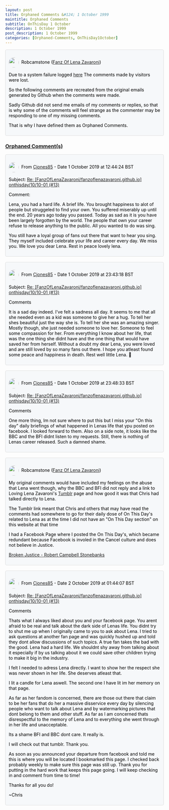 ```yaml
---
layout: post
title: Orphaned Comments &#124; 1 October 1999
maintitle: Orphaned Comments
subtitle: OnThisDay 1 October
description: 1 October 1999
post_description: 1 October 1999
categories: [Orphaned-Comments, OnThisDay1October]
---
```


<div class="discussions">
<p><img src="https://avatars.githubusercontent.com/u/54239649" class="shape"/>Robcamstone (<a class="link" href="https://github.com/FanzOfLenaZavaroni">Fanz Of Lena Zavaroni</a>)</p>
<p>Due to a system failure logged <a class="link" href="https://github.com/FanzOfLenaZavaroni/fanzoflenazavaroni.github.io/discussions/2">here</a> The comments made by visitors were lost.</p>
<p>So the following comments are recreated from the original emails generated by Github when the comments were made.</p>
<p>Sadly Github did not send me emails of my comments or replies, so that is why some of the comments will feel strange as the commenter may be responding to one of my missing comments.</p>
<p>That is why I have defined them as Orphaned Comments.</p>
</div>

<h3 id="orphaned"><a href="#orphaned">Orphaned Comment(s)</a></h3>

<div class="discussions">
<p><img src="https://avatars.githubusercontent.com/u/56027699" class="shape"/>From <a class="link" href="https://github.com/Cjones85">Cjones85</a> - Date 1 October 2019 at 12:44:24 BST</p>
<p>Subject: <a class="link" href="/onthisday/10/10-01/">Re: [FanzOfLenaZavaroni/fanzoflenazavaroni.github.io] onthisday/10/10-01 (#13)</a></p>
<p>Comment:</p>
<p>Lena, you had a hard life. A brief life. You brought happiness to alot of people but struggeled to find your own. You suffered miserably up until the end. 20 years ago today you passed. Today as sad as it is you have been largely forgotten by the world. The people that own your career refuse to release anything to the public. All you wanted to do was sing.</p>
<p>You still have a loyal group of fans out there that want to hear you sing. They myself included celebrate your life and career every day. We miss you. We love you dear Lena. Rest in peace lovely lena.</p>
</div>

<br />

<div class="discussions">
<p><img src="https://avatars.githubusercontent.com/u/56027699" class="shape"/>From <a class="link" href="https://github.com/Cjones85">Cjones85</a> - Date 1 October 2019 at 23:43:18 BST</p>
<p>Subject: <a class="link" href="/onthisday/10/10-01/">Re: [FanzOfLenaZavaroni/fanzoflenazavaroni.github.io] onthisday/10/10-01 (#13)</a></p>
<p>Comments</p>
<p>It is a sad day indeed. I've felt a sadness all day. It seems to me that all she needed even as a kid was someone to give her a hug. To tell her shes beautiful just the way she is. To tell her she was an amazing singer. Mostly though, she just needed someone to love her. Someone to feel some compassion for her. From everything I know about her life, that was the one thing she didnt have and the one thing that would have saved her from herself. Without a doubt my dear Lena, you were loved and are still loved by so many fans out there. I hope you atleast found some peace and happiness in death. Rest well little Lena. 💙</p>
</div>

<br />

<div class="discussions">
<p><img src="https://avatars.githubusercontent.com/u/56027699" class="shape"/>From <a class="link" href="https://github.com/Cjones85">Cjones85</a> - Date 1 October 2019 at 23:48:33 BST</p>
<p>Subject: <a class="link" href="/onthisday/10/10-01/">Re: [FanzOfLenaZavaroni/fanzoflenazavaroni.github.io] onthisday/10/10-01 (#13)</a></p>
<p>Comments</p>
<p>One more thing, Im not sure where to put this but I miss your "On this day" daily briefings of what happened in Lenas life that ypu posted on facebook. I looked forward to them. Also on a side note, it looks like the BBC and the BFI didnt listen to my requests. Still, there is nothing of Lenas career released. Such a damned shame.</p>
</div>

<br />

<div class="discussions">
<p><img src="https://avatars.githubusercontent.com/u/54239649" class="shape"/>Robcamstone (<a class="link" href="https://github.com/FanzOfLenaZavaroni">Fanz Of Lena Zavaroni</a>)</p>
<p>My original comments would have included my feelings on the abuse that Lena went though, why the BBC and BFI did not reply and a link to Loving Lena Zavaroni's <a class="external-link" href="https://loving-lena-zavaroni.tumblr.com">Tumblr</a> page and how good it was that Chris had talked directly to Lena.</p>
<p>The Tumblr link meant that Chris and others that may have read the comments had somewhere to go for their daily dose of On This Day's related to Lena as at the time I did not have an "On This Day section" on this website at that time</p>
<p> I had a Facebook Page where I posted the On This Day's, which became redundant because Facebook is involed in the Cancel culture and does not believe in Justice.</p>
<p><a class="external-link" href="https://robcamstone.github.io/2019-08-15-Broken-Justice-Robcamstone/">Broken Justice - Robert Campbell Stonebanks</a></p>
</div>

<br />

<div class="discussions">
<p><img src="https://avatars.githubusercontent.com/u/56027699" class="shape"/>From <a class="link" href="https://github.com/Cjones85">Cjones85</a> - Date 2 October 2019 at 01:44:07 BST</p>
<p>Subject: <a class="link" href="/onthisday/10/10-01/">Re: [FanzOfLenaZavaroni/fanzoflenazavaroni.github.io] onthisday/10/10-01 (#13)</a></p>
<p>Comments</p>
<p>Thats what I always liked about you and your facebook page. You arent afraid to be real and talk about the dark side of Lenas life. You didnt try to shut me up when I originally came to you to ask about Lena. I tried to ask questions at another fan page and was quickly hushed up and told they dont allow discussions of such topics. A true fan takes the bad with the good. Lena had a hard life. We shouldnt shy away from talking about it especially if by us talking about it we could save other children trying to make it big in the industry.</p>
<p>I felt I needed to adress Lena directly. I want to show her the respect she was never shown in her life. She deserves atleast that.</p>
<p>I lit a candle for Lena aswell. The second one I have lit im her memory on that page.</p>
<p>As far as her fandom is concerned, there are those out there that claim to be her fans that do her a massive disservice every day by silencing people who want to talk about Lena and by watermarking pictures that dont belong to them and other stuff. As far as I am concerned thats disrespectful to the memory of Lena and to everything she went through in her life and unacceptable.</p>
<p>Its a shame BFI and BBC dont care. It really is.</p>
<p>I will check out that tumblr. Thank you.</p>
<p>As soon as you announced your departure from facebook and told me this is where you will be located I bookmarked this page. I checked back probably weekly to make sure this page was still up. Thank you for putting in the hard work that keeps this page going. I will keep checking in and comment from time to time!</p>
<p>Thanks for all you do!</p>
<p>~Chris</p>
</div>

<style>
.discussions {background-color:#f6f8fa; color:#000; padding: 10px; border-radius: 0.25rem; border-style: solid; border-color: #DBDBDB; border-width: 1px;}

.shape {
    background-color: var(--color-avatar-bg);
    border-radius: 50%;
    box-shadow: 0 0 0 1px var(--color-avatar-border);
    display: inline-block;
    flex-shrink: 0;
    line-height: 1;
    overflow: hidden;
    vertical-align: middle;
    width:32px;
    margin: 0px 8px 0px 0px;
}
</style>
